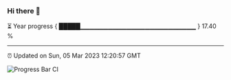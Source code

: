 ### Hi there 👋

⏳ Year progress { █████▁▁▁▁▁▁▁▁▁▁▁▁▁▁▁▁▁▁▁▁▁▁▁▁▁ } 17.40 %

---

⏰ Updated on Sun, 05 Mar 2023 12:20:57 GMT

![Progress Bar CI](https://github.com/liununu/liununu/workflows/Progress%20Bar%20CI/badge.svg)
